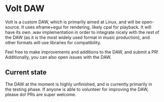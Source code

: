 # Volt DAW
Volt is a custom DAW, which is primarily aimed at Linux, and will be open-source. It uses eframe+egui for rendering, likely cpal for playback.
It will have its own .wav implementation in order to integrate nicely with the rest of the DAW (as it is the most widely used format in music production),
and other formats will use libraries for compatibility.

Feel free to make improvements and additions to the DAW, and submit a PR!
Additionally, you can also open issues with the DAW.

## Current state
The DAW at the moment is highly unfinished, and is currently primarily in the testing phase.
If anyone is able to volunteer for improving the DAW, please do! PRs are super welcome.